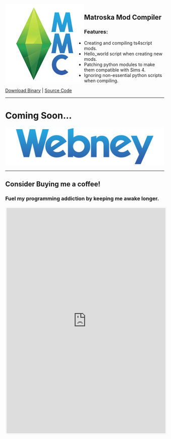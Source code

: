 <img align="left" src="/assets/mmc_icon_small.png">

## Matroska Mod Compiler  
### Features:
* Creating and compiling ts4script mods.
* Hello_world script when creating new mods.
* Patching python modules to make them compatible with Sims 4.
* Ignoring non-essential python scripts when compiling.  

[Download Binary](https://github.com/MatroSkaMods/MMC/releases) | [Source Code](https://github.com/MatroSkaMods/MMC)

---

# Coming Soon...
<img src="/assets/webneylogo.png" width=520>

---

## Consider Buying me a coffee!
### Fuel my programming addiction by keeping me awake longer.

<iframe id='kofiframe' src='https://ko-fi.com/matroskamods/?hidefeed=true&widget=true&embed=true&preview=true' style='border:none;width:100%;padding:4px;background:#f9f9f9;' height='712' title='matroskamods'></iframe>
